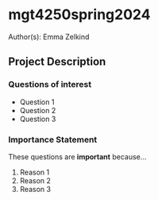 # mgt4250spring2024
Author(s): Emma Zelkind

## Project Description
### Questions of interest
- Question 1
- Question 2
- Question 3

### Importance Statement
These questions are **important** because...
1. Reason 1
2. Reason 2
3. Reason 3
